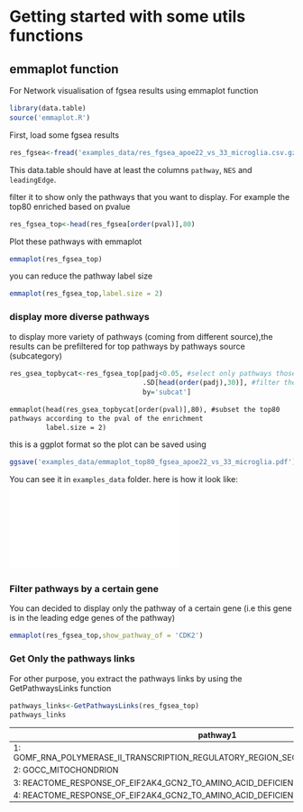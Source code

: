 
# Getting started with some utils functions 
## emmaplot function 

For Network visualisation of fgsea results using emmaplot function   
```r
library(data.table)
source('emmaplot.R')
```
First, load some fgsea results
```r
res_fgsea<-fread('examples_data/res_fgsea_apoe22_vs_33_microglia.csv.gz')
```
This data.table should have at least the columns `pathway`, `NES` and `leadingEdge`.  

filter it to show only the pathways that you want to display.
For example the top80 enriched based on pvalue
```r
res_fgsea_top<-head(res_fgsea[order(pval)],80)
```
Plot these pathways with emmaplot
```r
emmaplot(res_fgsea_top)
```

you can reduce the pathway label size
```r
emmaplot(res_fgsea_top,label.size = 2)
```
### display more diverse pathways
to display more variety of pathways (coming from different source),the results can be prefiltered for top pathways by pathways source (subcategory)
```r
res_gsea_topbycat<-res_fgsea_top[padj<0.05, #select only pathways those with padj<0.05
                                 .SD[head(order(padj),30)], #filter the data.table by source subcategory by keeping only the top30 by subcat
                                 by='subcat']
```

```
emmaplot(head(res_gsea_topbycat[order(pval)],80), #subset the top80 pathways according to the pval of the enrichment
         label.size = 2)
```
this is a ggplot format so the plot can be saved using
```r
ggsave('examples_data/emmaplot_top80_fgsea_apoe22_vs_33_microglia.pdf')

```
You can see it in `examples_data` folder. here is how it look like:
![emmaplot](examples_data/emmaplot_top80_fgsea_apoe22_vs_33_microglia.pdf)
### Filter pathways by a certain gene
You can decided to display only the pathway of a certain gene (i.e this gene is in the leading edge genes of the pathway)
```r
emmaplot(res_fgsea_top,show_pathway_of = 'CDK2')
```
### Get Only the pathways links
For other purpose, you extract the pathways links by using the GetPathwaysLinks function
```r
pathways_links<-GetPathwaysLinks(res_fgsea_top)
pathways_links

```

|                                                                                pathway1  |                                      pathway2  |
| ---------------------------------------------------------------------------------------- | ---------------------------------------------- |
|  1: GOMF_RNA_POLYMERASE_II_TRANSCRIPTION_REGULATORY_REGION_SEQUENCE_SPECIFIC_DNA_BINDING | GOMF_DNA_BINDING_TRANSCRIPTION_FACTOR_ACTIVITY |
|  2:                                                                   GOCC_MITOCHONDRION |          GOBP_SMALL_MOLECULE_METABOLIC_PROCESS |
|  3:                           REACTOME_RESPONSE_OF_EIF2AK4_GCN2_TO_AMINO_ACID_DEFICIENCY |     REACTOME_EUKARYOTIC_TRANSLATION_ELONGATION |
| 4:                           REACTOME_RESPONSE_OF_EIF2AK4_GCN2_TO_AMINO_ACID_DEFICIENCY  |            WP_CYTOPLASMIC_RIBOSOMAL_PROTEINS   |

